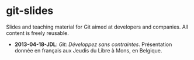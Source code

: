 git-slides
============

Slides and teaching material for Git aimed at developers and companies.
All content is freely reusable.

* **2013-04-18-JDL**: _Git: Développez sans contraintes_. Présentation donnée en français aux Jeudis du Libre à Mons, en Belgique.
